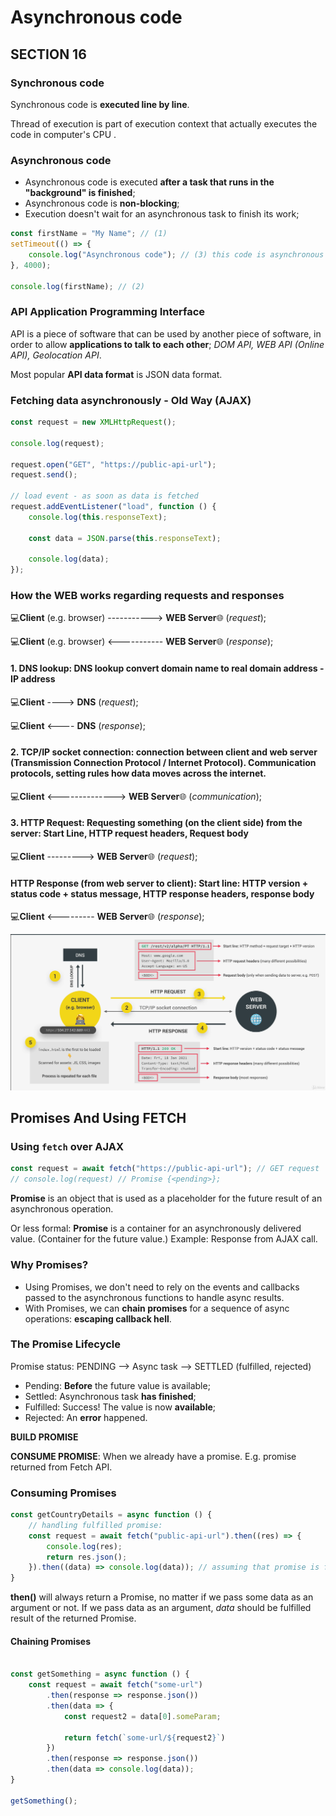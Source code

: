 # Asynchronous code

## SECTION 16

### Synchronous code

Synchronous code is **executed line by line**.

Thread of execution is part of execution context that actually executes the code in computer's CPU .

### Asynchronous code

* Asynchronous code is executed **after a task that runs in the "background" is finished**;
* Asynchronous code is **non-blocking**;
* Execution doesn't wait for an asynchronous task to finish its work;

```js
const firstName = "My Name"; // (1)
setTimeout(() => {
    console.log("Asynchronous code"); // (3) this code is asynchronous and will be executed after 4sec, but will not block the rest of the coming code.
}, 4000);

console.log(firstName); // (2)
```

### API Application Programming Interface

API is a piece of software that can be used by another piece of software, in order to allow **applications to talk to each
other**; _DOM API, WEB API (Online API), Geolocation API_.

Most popular **API data format** is JSON data format.

### Fetching data asynchronously - Old Way (AJAX)

```js
const request = new XMLHttpRequest();

console.log(request);

request.open("GET", "https://public-api-url");
request.send();

// load event - as soon as data is fetched
request.addEventListener("load", function () {
    console.log(this.responseText);

    const data = JSON.parse(this.responseText);

    console.log(data);
});
```

### How the WEB works regarding requests and responses

💻**Client** (e.g. browser) -----------> **WEB Server**🌐 (_request_);

💻**Client** (e.g. browser) <----------- **WEB Server**🌐 (_response_);

#### 1. DNS lookup: DNS lookup convert domain name to real domain address - IP address

💻**Client** ----> **DNS** (_request_);

💻**Client** <---- **DNS** (_response_);

#### 2. TCP/IP socket connection: connection between client and web server (Transmission Connection Protocol / Internet Protocol). Communication protocols, setting rules how data moves across the internet.

💻**Client** <--------------> **WEB Server**🌐 (_communication_);

#### 3. HTTP Request: Requesting something (on the client side) from the server: Start Line, HTTP request headers, Request body

💻**Client** ---------> **WEB Server**🌐 (_request_);

#### HTTP Response (from web server to client): Start line: HTTP version + status code + status message, HTTP response headers, response body

💻**Client** <--------- **WEB Server**🌐 (_response_);

![section-16-screen-01.png](section-16-screen-01.png)

## Promises And Using FETCH

### Using `fetch` over AJAX

```js
const request = await fetch("https://public-api-url"); // GET request
// console.log(request) // Promise {<pending>};
```

**Promise** is an object that is used as a placeholder for the future result of an asynchronous operation.

Or less formal: **Promise** is a container for an asynchronously delivered value. (Container for the future value.)
Example: Response from AJAX call.

### Why Promises?

* Using Promises, we don't need to rely on the events and callbacks passed to the asynchronous functions to handle async
  results.
* With Promises, we can **chain promises** for a sequence of async operations: **escaping callback hell**.

### The Promise Lifecycle

Promise status:
PENDING --> Async task --> SETTLED (fulfilled, rejected)

* Pending: **Before** the future value is available;
* Settled: Asynchronous task **has finished**;
* Fulfilled: Success! The value is now **available**;
* Rejected: An **error** happened.

**BUILD PROMISE**

**CONSUME PROMISE**: When we already have a promise. E.g. promise returned from Fetch API.

### Consuming Promises

```js
const getCountryDetails = async function () {
    // handling fulfilled promise:
    const request = await fetch("public-api-url").then((res) => {
        console.log(res);
        return res.json();
    }).then((data) => console.log(data)); // assuming that promise is fulfilled.
}
```

**then()** will always return a Promise, no matter if we pass some data as an argument or not. If we pass data as an
argument, _data_ should be fulfilled result of the returned Promise.

#### Chaining Promises

```js

const getSomething = async function () {
    const request = await fetch("some-url")
        .then(response => response.json())
        .then(data => {
            const request2 = data[0].someParam;

            return fetch(`some-url/${request2}`)
        })
        .then(response => response.json())
        .then(data => console.log(data));
}

getSomething();
```
